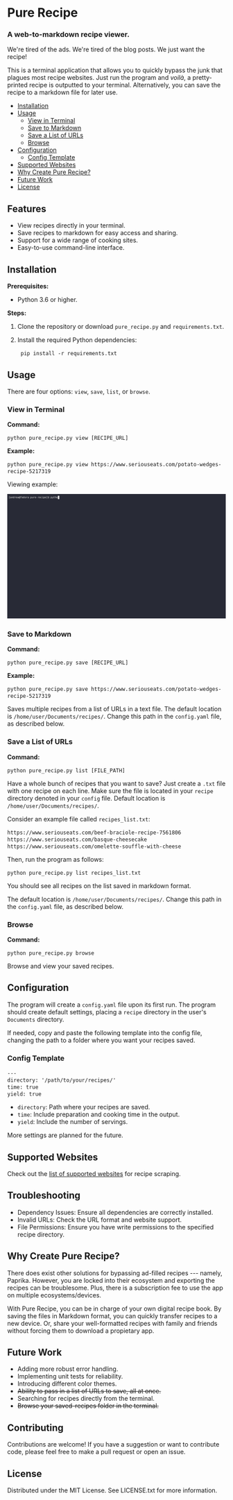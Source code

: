 # Pure Recipe
### A web-to-markdown recipe viewer.

We're tired of the ads. We're tired of the blog posts. We just want the recipe!

This is a terminal application that allows you to quickly bypass the junk that plagues most recipe websites. Just run the program and _voilà_, a pretty-printed recipe is outputted to your terminal. Alternatively, you can save the recipe to a markdown file for later use.

- [Installation](#installation)
- [Usage](#usage)
	- [View in Terminal](#view-in-terminal)
	- [Save to Markdown](#save-to-markdown)
	- [Save a List of URLs](#save-a-list-of-urls)
	- [Browse](#browse)
- [Configuration](#configuration)
	- [Config Template](#config-template)
- [Supported Websites](#supported-websites)
- [Why Create Pure Recipe?](#why-create-pure-recipe)
- [Future Work](#future-work)
- [License](#license)

## Features

- View recipes directly in your terminal.
- Save recipes to markdown for easy access and sharing.
- Support for a wide range of cooking sites.
- Easy-to-use command-line interface.

## Installation

**Prerequisites:**

- Python 3.6 or higher.

**Steps:**

1. Clone the repository or download `pure_recipe.py` and `requirements.txt`.
2. Install the required Python dependencies:
	
 		pip install -r requirements.txt


## Usage

There are four options: `view`, `save`, `list`, or `browse`. 

### View in Terminal

**Command:**

	python pure_recipe.py view [RECIPE_URL]

**Example:**

	python pure_recipe.py view https://www.seriouseats.com/potato-wedges-recipe-5217319

Viewing example:

![terminal demonstration](pure-recipe.gif)

### Save to Markdown

**Command:**

	python pure_recipe.py save [RECIPE_URL]

**Example:**

	python pure_recipe.py save https://www.seriouseats.com/potato-wedges-recipe-5217319

Saves multiple recipes from a list of URLs in a text file. The default location is `/home/user/Documents/recipes/`. Change this path in the `config.yaml` file, as described below. 

### Save a List of URLs

**Command:**

	python pure_recipe.py list [FILE_PATH]

Have a whole bunch of recipes that you want to save? Just create a `.txt` file with one recipe on each line. Make sure the file is located in your `recipe` directory denoted in your `config` file. Default location is `/home/user/Documents/recipes/`.

Consider an example file called `recipes_list.txt`:

	https://www.seriouseats.com/beef-braciole-recipe-7561806
	https://www.seriouseats.com/basque-cheesecake
	https://www.seriouseats.com/omelette-souffle-with-cheese

Then, run the program as follows:

	python pure_recipe.py list recipes_list.txt

You should see all recipes on the list saved in markdown format.

The default location is `/home/user/Documents/recipes/`. Change this path in the `config.yaml` file, as described below. 

### Browse

**Command:**

	python pure_recipe.py browse
 
Browse and view your saved recipes.

## Configuration

The program will create a `config.yaml` file upon its first run. The program should create default settings, placing a `recipe` directory in the user's `Documents` directory.

If needed, copy and paste the following template into the config file, changing the path to a folder where you want your recipes saved. 

### Config Template

	---
	directory: '/path/to/your/recipes/'
	time: true
	yield: true

- `directory`: Path where your recipes are saved.
- `time`: Include preparation and cooking time in the output.
- `yield`: Include the number of servings.

More settings are planned for the future.

## Supported Websites

Check out the [list of supported websites](https://github.com/hhursev/recipe-scrapers#scrapers-available-for) for recipe scraping.

## Troubleshooting

- Dependency Issues: Ensure all dependencies are correctly installed.
- Invalid URLs: Check the URL format and website support.
- File Permissions: Ensure you have write permissions to the specified recipe directory.

## Why Create Pure Recipe?

There does exist other solutions for bypassing ad-filled recipes --- namely, Paprika. However, you are locked into their ecosystem and exporting the recipes can be troublesome. Plus, there is a subscription fee to use the app on multiple ecosystems/devices. 

With Pure Recipe, you can be in charge of your own digital recipe book. By saving the files in Markdown format, you can quickly transfer recipes to a new device. Or, share your well-formatted recipes with family and friends without forcing them to download a propietary app. 

## Future Work

- Adding more robust error handling.
- Implementing unit tests for reliability.
- Introducing different color themes.
- ~~Ability to pass in a list of URLs to save, all at once.~~
- Searching for recipes directly from the terminal.
- ~~Browse your saved-recipes folder in the terminal.~~

## Contributing

Contributions are welcome! If you have a suggestion or want to contribute code, please feel free to make a pull request or open an issue.

## License

Distributed under the MIT License. See LICENSE.txt for more information.
